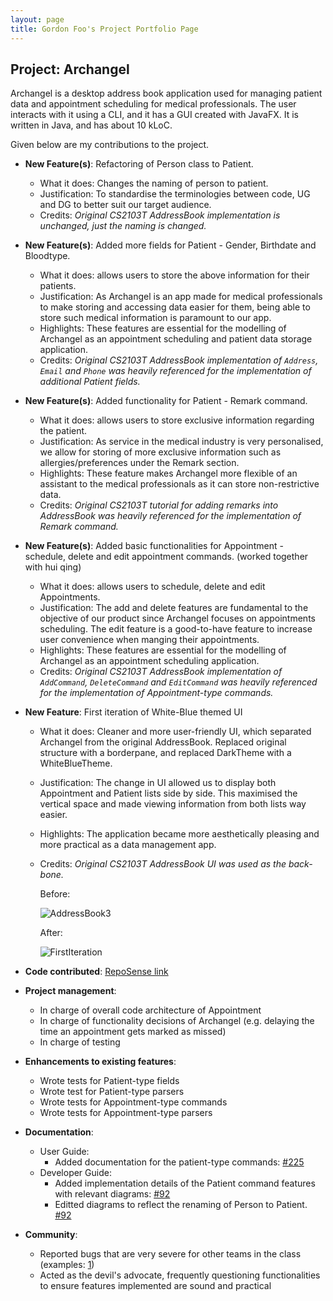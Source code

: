```yaml
---
layout: page
title: Gordon Foo's Project Portfolio Page
---
```


## Project: Archangel

Archangel is a desktop address book application used for managing patient data and appointment scheduling for medical professionals.
The user interacts with it using a CLI, and it has a GUI created with JavaFX. It is written in Java, and has about 10 kLoC.

Given below are my contributions to the project.

* **New Feature(s)**: Refactoring of Person class to Patient.
  * What it does: Changes the naming of person to patient.
  * Justification:  To standardise the terminologies between code, UG and DG to better suit our target audience.
  * Credits: *Original CS2103T AddressBook implementation is unchanged, just the naming is changed.*

* **New Feature(s)**: Added more fields for Patient - Gender, Birthdate and Bloodtype.
  * What it does: allows users to store the above information for their patients.
  * Justification: As Archangel is an app made for medical professionals to make storing and accessing data easier for them, being able to store such medical information is paramount to our app.
  * Highlights: These features are essential for the modelling of Archangel as an appointment scheduling and patient data storage application.
  * Credits: *Original CS2103T AddressBook implementation of `Address`, `Email` and `Phone` was heavily referenced for the implementation of additional Patient fields.*
  
* **New Feature(s)**: Added functionality for Patient - Remark command.
    * What it does: allows users to store exclusive information regarding the patient.
    * Justification: As service in the medical industry is very personalised, we allow for storing of more exclusive information such as allergies/preferences under the Remark section.
    * Highlights: These feature makes Archangel more flexible of an assistant to the medical professionals as it can store non-restrictive data.
    * Credits: *Original CS2103T tutorial for adding remarks into AddressBook was heavily referenced for the implementation of Remark command.*

* **New Feature(s)**: Added basic functionalities for Appointment - schedule, delete and edit appointment commands. (worked together with hui qing)
  * What it does: allows users to schedule, delete and edit Appointments.
  * Justification: The add and delete features are fundamental to the objective of our product since Archangel focuses on appointments scheduling.
  The edit feature is a good-to-have feature to increase user convenience when manging their appointments.
  * Highlights: These features are essential for the modelling of Archangel as an appointment scheduling application.
  * Credits: *Original CS2103T AddressBook implementation of `AddCommand`, `DeleteCommand` and `EditCommand` was heavily referenced for the implementation of Appointment-type commands.*

* **New Feature**: First iteration of White-Blue themed UI
  * What it does: Cleaner and more user-friendly UI, which separated Archangel from the original AddressBook. Replaced original structure with a borderpane, and replaced DarkTheme with a WhiteBlueTheme.
  * Justification: The change in UI allowed us to display both Appointment and Patient lists side by side. This maximised the vertical space and made viewing information from both lists way easier.
  * Highlights: The application became more aesthetically pleasing and more practical as a data management app.
  * Credits: *Original CS2103T AddressBook UI was used as the back-bone.*
  
    Before:
    
      ![AddressBook3](https://raw.githubusercontent.com/gordonfgz/tp/branch-ppp/docs/images/Addressbook3.png)
      
    After:
    
      ![FirstIteration](https://raw.githubusercontent.com/gordonfgz/tp/branch-ppp/docs/images/FirstIteration.png)

* **Code contributed**: [RepoSense link](https://nus-cs2103-ay2021s1.github.io/tp-dashboard/#breakdown=true&search=gordonfgz)

* **Project management**:
  * In charge of overall code architecture of Appointment
  * In charge of functionality decisions of Archangel (e.g. delaying the time an appointment gets marked as missed)
  * In charge of testing    

* **Enhancements to existing features**:
  * Wrote tests for Patient-type fields
  * Wrote test for Patient-type parsers
  * Wrote tests for Appointment-type commands 
  * Wrote tests for Appointment-type parsers

* **Documentation**:
  * User Guide:
    * Added documentation for the patient-type commands: [\#225](https://github.com/AY2021S1-CS2103T-W11-1/tp/pull/225)
  * Developer Guide:
    * Added implementation details of the Patient command features with relevant diagrams: [\#92](https://github.com/AY2021S1-CS2103T-W11-1/tp/pull/92)
    * Editted diagrams to reflect the renaming of Person to Patient. [\#92](https://github.com/AY2021S1-CS2103T-W11-1/tp/pull/92)

* **Community**:
  * Reported bugs that are very severe for other teams in the class (examples: [1](https://github.com/gordonfgz/ped/issues/6))
  * Acted as the devil's advocate, frequently questioning functionalities to ensure features implemented are sound and practical
